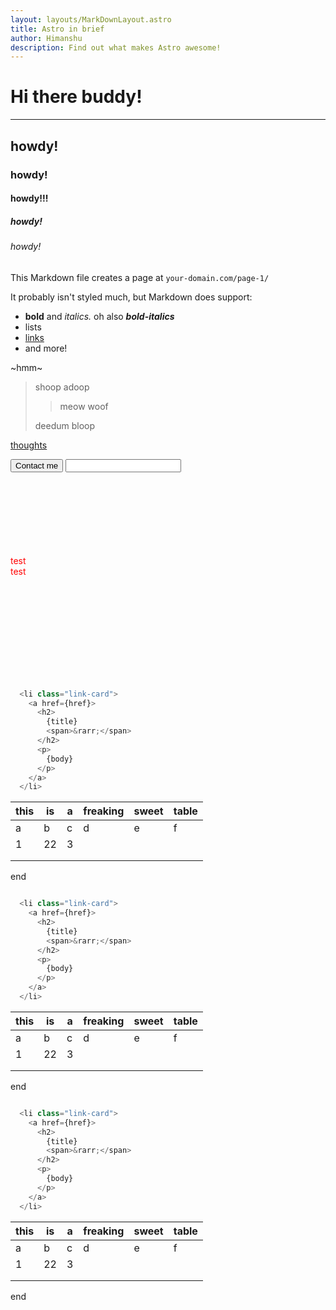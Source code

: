 ```yaml
---
layout: layouts/MarkDownLayout.astro
title: Astro in brief
author: Himanshu
description: Find out what makes Astro awesome!
---
```


# Hi there buddy!
***

<span>
<p align="left">

## howdy!
### howdy!
#### howdy!!!

</p>
<p align="right">

##### howdy!
###### howdy!

</p>
</span>

This Markdown file creates a page at `your-domain.com/page-1/`

It probably isn't styled much, but Markdown does support:
- **bold** and *italics.* oh also ***bold-italics***
- lists
- [links](https://astro.build)
- and more!

~hmm~

> shoop
> adoop
>
>> meow
>> woof
>
> deedum
> bloop

[thoughts](./thoughts)

<Button title="Contact me" >Contact me</Button>
<input/>

<br>
<br>
<br>
<br>
<br>
<br>
<br>
<div style="color:red;">test</div>
<div style="color:red;">test</div>
<br>
<br>
<br>
<br>
<br>
<br>
<br>
<br>
<br>

```javascript

  <li class="link-card">
    <a href={href}>
      <h2>
        {title}
        <span>&rarr;</span>
      </h2>
      <p>
        {body}
      </p>
    </a>
  </li>


```

| this | is | a | freaking | sweet | table |
|------|----|---|----------|-------|-------|
| a    | b  | c | d        | e     | f     |
| 1    | 22 | 3 |          |       |       |
|      |    |   |          |       |       |
|      |    |   |          |       |       |





end

```javascript

  <li class="link-card">
    <a href={href}>
      <h2>
        {title}
        <span>&rarr;</span>
      </h2>
      <p>
        {body}
      </p>
    </a>
  </li>


```

| this | is | a | freaking | sweet | table |
|------|----|---|----------|-------|-------|
| a    | b  | c | d        | e     | f     |
| 1    | 22 | 3 |          |       |       |
|      |    |   |          |       |       |
|      |    |   |          |       |       |





end


```javascript

  <li class="link-card">
    <a href={href}>
      <h2>
        {title}
        <span>&rarr;</span>
      </h2>
      <p>
        {body}
      </p>
    </a>
  </li>


```

| this | is | a | freaking | sweet | table |
|------|----|---|----------|-------|-------|
| a    | b  | c | d        | e     | f     |
| 1    | 22 | 3 |          |       |       |
|      |    |   |          |       |       |
|      |    |   |          |       |       |





end
